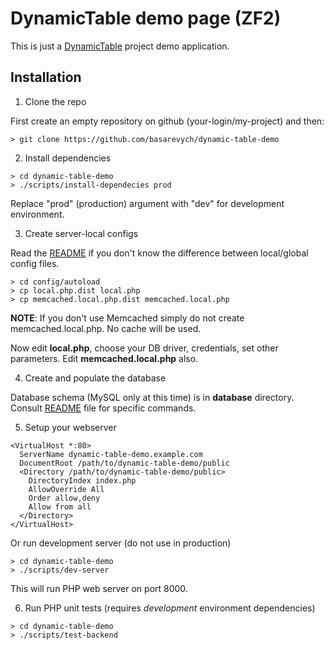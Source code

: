 DynamicTable demo page (ZF2)
============================

This is just a [DynamicTable](https://github.com/basarevych/dynamic-table) project demo application.

Installation
------------
1. Clone the repo

  First create an empty repository on github (your-login/my-project) and then:

  ```shell
  > git clone https://github.com/basarevych/dynamic-table-demo
  ```

2. Install dependencies

  ```shell
  > cd dynamic-table-demo
  > ./scripts/install-dependecies prod
  ```

  Replace "prod" (production) argument with "dev" for development environment.

3. Create server-local configs

  Read the [README](config/autoload/README.md) if you don't know the difference between local/global config files.

  ```shell
  > cd config/autoload
  > cp local.php.dist local.php
  > cp memcached.local.php.dist memcached.local.php
  ```
  **NOTE**: If you don't use Memcached simply do not create memcached.local.php. No cache will be used.

  Now edit **local.php**, choose your DB driver, credentials, set other parameters. Edit **memcached.local.php** also.

4. Create and populate the database

  Database schema (MySQL only at this time) is in **database** directory. Consult [README](database/README.md) file for specific commands.

5. Setup your webserver

  ```
  <VirtualHost *:80>
    ServerName dynamic-table-demo.example.com
    DocumentRoot /path/to/dynamic-table-demo/public
    <Directory /path/to/dynamic-table-demo/public>
      DirectoryIndex index.php
      AllowOverride All
      Order allow,deny
      Allow from all
    </Directory>
  </VirtualHost>
  ```

  Or run development server (do not use in production)

  ```shell
  > cd dynamic-table-demo
  > ./scripts/dev-server
  ```

  This will run PHP web server on port 8000.

6. Run PHP unit tests (requires *development* environment dependencies)

  ```shell
  > cd dynamic-table-demo
  > ./scripts/test-backend
  ```

